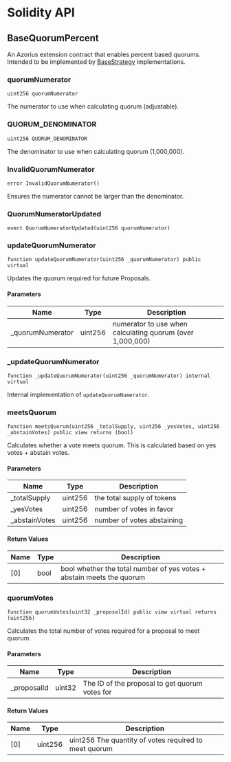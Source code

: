 # Solidity API

## BaseQuorumPercent

An Azorius extension contract that enables percent based quorums.
Intended to be implemented by [BaseStrategy](./BaseStrategy.md) implementations.

### quorumNumerator

```solidity
uint256 quorumNumerator
```

The numerator to use when calculating quorum (adjustable).

### QUORUM_DENOMINATOR

```solidity
uint256 QUORUM_DENOMINATOR
```

The denominator to use when calculating quorum (1,000,000).

### InvalidQuorumNumerator

```solidity
error InvalidQuorumNumerator()
```

Ensures the numerator cannot be larger than the denominator.

### QuorumNumeratorUpdated

```solidity
event QuorumNumeratorUpdated(uint256 quorumNumerator)
```

### updateQuorumNumerator

```solidity
function updateQuorumNumerator(uint256 _quorumNumerator) public virtual
```

Updates the quorum required for future Proposals.

#### Parameters

| Name              | Type    | Description                                               |
| ----------------- | ------- | --------------------------------------------------------- |
| \_quorumNumerator | uint256 | numerator to use when calculating quorum (over 1,000,000) |

### \_updateQuorumNumerator

```solidity
function _updateQuorumNumerator(uint256 _quorumNumerator) internal virtual
```

Internal implementation of `updateQuorumNumerator`.

### meetsQuorum

```solidity
function meetsQuorum(uint256 _totalSupply, uint256 _yesVotes, uint256 _abstainVotes) public view returns (bool)
```

Calculates whether a vote meets quorum. This is calculated based on yes votes + abstain
votes.

#### Parameters

| Name           | Type    | Description                |
| -------------- | ------- | -------------------------- |
| \_totalSupply  | uint256 | the total supply of tokens |
| \_yesVotes     | uint256 | number of votes in favor   |
| \_abstainVotes | uint256 | number of votes abstaining |

#### Return Values

| Name | Type | Description                                                           |
| ---- | ---- | --------------------------------------------------------------------- |
| [0]  | bool | bool whether the total number of yes votes + abstain meets the quorum |

### quorumVotes

```solidity
function quorumVotes(uint32 _proposalId) public view virtual returns (uint256)
```

Calculates the total number of votes required for a proposal to meet quorum.

#### Parameters

| Name         | Type   | Description                                    |
| ------------ | ------ | ---------------------------------------------- |
| \_proposalId | uint32 | The ID of the proposal to get quorum votes for |

#### Return Values

| Name | Type    | Description                                           |
| ---- | ------- | ----------------------------------------------------- |
| [0]  | uint256 | uint256 The quantity of votes required to meet quorum |
